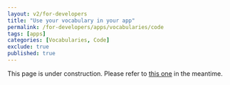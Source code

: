 ```yaml
---
layout: v2/for-developers
title: "Use your vocabulary in your app"
permalink: /for-developers/apps/vocabularies/code
tags: [apps]
categories: [Vocabularies, Code]
exclude: true
published: true
---
```


This page is under construction. Please refer to [this one](/for-developers/apps/vocabularies/code/quickstart) in the meantime.


